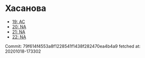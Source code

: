 # Хасанова
- [19: AC](19.md)
- [20: NA](20.md)
- [21: NA](21.md)
- [22: NA](22.md)

Commit: 79f614f4553a8f1228541f1438f282470ea4b4a9
 fetched at: 20201018-173302
